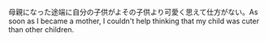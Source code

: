 <tr><td>母親になった途端に自分の子供がよその子供より可愛く思えて仕方がない。<td><tr><tr><td>As soon as I became a mother, I couldn't help thinking that my child was cuter than other children.<td><tr></table>

